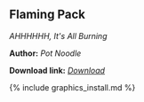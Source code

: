 ## Flaming Pack
*AHHHHHH, It's All Burning*

**Author:** *Pot Noodle*

 **Download link:** *[Download](https://drive.google.com/file/d/16K2dhhO3L4xbk8cqX_b6Qf0n0IVdmIo_/view?usp=sharing)*

{% include graphics_install.md %}
